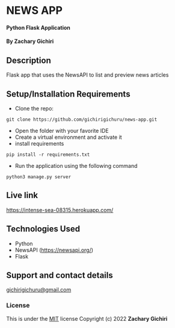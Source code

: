# NEWS APP
#### Python Flask Application
#### By **Zachary Gichiri**
## Description
Flask app that uses the NewsAPI to list and preview news articles
## Setup/Installation Requirements
* Clone the repo: 
```
git clone https://github.com/gichirigichuru/news-app.git
```
* Open the folder with your favorite IDE
* Create a virtual environment and activate it
* install requirements
```
pip install -r requirements.txt
```
* Run the application using the following command
```
python3 manage.py server
```
## Live link
https://intense-sea-08315.herokuapp.com/
## Technologies Used
* Python
* NewsAPI (https://newsapi.org/)
* Flask
## Support and contact details
gichirigichuru@gmail.com

### License
This is under the [MIT](LICENSE) license
Copyright (c) 2022 **Zachary Gichiri**
